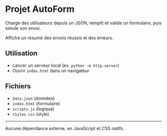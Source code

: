# Projet AutoForm

Charge des utilisateurs depuis un JSON, remplit et valide un formulaire, puis simule son envoi.

Affiche un résumé des envois réussis et des erreurs.

## Utilisation

- Lancer un serveur local (ex. `python -m http.server`)
- Ouvrir `index.html` dans un navigateur

## Fichiers 

- `data.json` (données)  
- `index.html` (formulaire)  
- `scripts.js` (logique)  
- `styles.css` (style)  

---

Aucune dépendance externe, en JavaScript et CSS natifs.